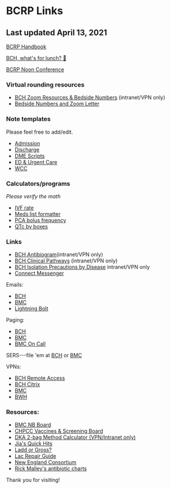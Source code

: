 # BCRP Links

## Last updated April 13, 2021

[BCRP Handbook](files/bcrp-handbook-2019.pdf)

[BCH, what's for lunch? 🍔](https://docs.google.com/spreadsheets/d/1Mx2bvaAADLV-5KPglnapgfTnoKmagDnbf0alMfsj1wA/)

[BCRP Noon Conference](https://bostonchildrens.zoom.us/j/95976278771?pwd=VWZRYmhQeUJRdERGbmxXVVNmYW9Ydz09)

### Virtual rounding resources

- [BCH Zoom Resources & Bedside Numbers](http://web2.tch.harvard.edu/champs/mainpageS2745P83.html)
(intranet/VPN only)
- [Bedside Numbers and Zoom Letter](https://docs.google.com/document/d/1eZf04_Ab5LJzAUF_icibPcpI8ElCuMkbqwejOhnAtkY/edit?usp=sharing)

### Note templates

Please feel free to add/edit.

- [Admission](https://bit.ly/bcrpadmission)
- [Discharge](https://bit.ly/bcrpdischarge)
- [DME Scripts](https://bit.ly/bcrpdme)
- [ED & Urgent Care](https://bit.ly/bcrpedurgent)
- [WCC](https://bit.ly/bcrpwcc)

### Calculators/programs

*Please verify the math*

- [IVF rate](calcs/ivf.html)
- [Meds list formatter](calcs/meds.html)
- [PCA bolus frequency](calcs/pca.html)
- [QTc by boxes](calcs/qtc.html)

### Links

- [BCH Antibiogram](https://bchfit.tch.harvard.edu/)(intranet/VPN only)
- [BCH Clinical Pathways](https://bchfit.tch.harvard.edu/clinical-pathways/www/index.html#/home) (intranet/VPN only)
- [BCH Isolation Precautions by Disease](http://chbshare.chboston.org/elibrary/ptsvc/tools/ref/refipc/refipc/ref_ic_prec_by_disease.doc) intranet/VPN only
- [Connect Messenger](https://communication.careawareconnect.com)

Emails:
- [BCH](https://email.tch.harvard.edu/)
- [BMC](https://mail.bmc.org)
- [Lightning Bolt](https://s2.lightning-bolt.com)

Paging:
- [BCH](https://chpage.tch.harvard.edu/webxchange)
- [BMC](https://directory.bmc.org/webxchange/)
- [BMC On Call](http://oncall.bmc.org/)

SERS---file 'em at 
[BCH](http://sersmsprod.chboston.org/RL6_Prod/Homecenter/Client/Login.aspx?ReturnUrl=%2fRL6_PROD%2f) or 
[BMC](https://rl.bmc.org/RL_BMC_Prod/)

VPNs:
- [BCH Remote Access](https://myapps.childrens.harvard.edu/vpn/index.html)
- [BCH Citrix](https://ctxaccess.mybmc.org)
- [BMC](https://ctxaccess.mybmc.org/)
- [BWH](https://workspace.partners.org/vpn/index.html)

### Resources:

- [BMC NB Board](files/bmc-ward-board.jpeg)
- [CHPCC Vaccines & Screening Board](files/chpcc-clinic-board.jpg)
- [DKA 2-bag Method Calculator (VPN/Intranet only)](http://chbshare.chboston.org/elibrary/ptsvc/tools/ref/pcmref/pcmref/ref_pharm_DKA_rate_calculator.xlsx)
- [Jia's Quick Hits](https://www.dropbox.com/sh/0ch5lfyelxu2v8r/AAAs4bK_pqlr0FpEw8LoC4dCa?dl=0&lst=)
- [Ladd or Gross?](files/ladd-gross.jpeg)
- [Lac Repair Guide](files/laceration-repair-guide.pdf)
- [New England Consortium](https://newenglandconsortium.org/for-professionals)
- [Rick Malley's antibiotic charts](https://static1.squarespace.com/static/55c666c9e4b08b99adb9cf05/t/59242fadbe6594d8a0b3825c/1495543725984/Antibiotic+Coverage+Charts.pdf)

Thank you for visiting!
